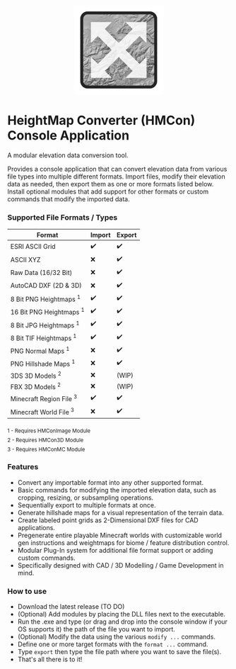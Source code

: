 <p align="center">
  <img width="200" alt="Logo" src="images/logo_base.png">
</p>

# HeightMap Converter (HMCon) Console Application

A modular elevation data conversion tool.

Provides a console application that can convert elevation data from various file types into multiple different formats. Import files, modify their elevation data as needed, then export them as one or more formats listed below. Install optional modules that add support for other formats or custom commands that modify the imported data.

### Supported File Formats / Types

| Format                             | Import             | Export             |
| ---------------------------------- | ------------------ | ------------------ |
| ESRI ASCII Grid                    | :heavy_check_mark: | :heavy_check_mark: |
| ASCII XYZ                          | :x:                | :heavy_check_mark: |
| Raw Data (16/32 Bit)               | :x:                | :heavy_check_mark: |
| AutoCAD DXF (2D & 3D)              | :x:                | :heavy_check_mark: |
| 8 Bit PNG Heightmaps <sup>1</sup>  | :heavy_check_mark: | :heavy_check_mark: |
| 16 Bit PNG Heightmaps <sup>1</sup> | :heavy_check_mark: | :heavy_check_mark: |
| 8 Bit JPG Heightmaps <sup>1</sup>  | :heavy_check_mark: | :heavy_check_mark: |
| 8 Bit TIF Heightmaps <sup>1</sup>  | :heavy_check_mark: | :heavy_check_mark: |
| PNG Normal Maps <sup>1</sup>       | :x:                | :heavy_check_mark: |
| PNG Hillshade Maps <sup>1</sup>    | :x:                | :heavy_check_mark: |
| 3DS 3D Models <sup>2</sup>         | :x:                | (WIP)              |
| FBX 3D Models <sup>2</sup>         | :x:                | (WIP)              |
| Minecraft Region File <sup>3</sup> | :heavy_check_mark: | :heavy_check_mark: |
| Minecraft World File <sup>3</sup>  | :x:                | :heavy_check_mark: |

<sub>1 - Requires HMConImage Module</sub><br/>
<sub>2 - Requires HMCon3D Module</sub><br/>
<sub>3 - Requires HMConMC Module</sub><br/>

### Features

- Convert any importable format into any other supported format.
- Basic commands for modifying the imported elevation data, such as cropping, resizing, or subsampling operations.
- Sequentially export to multiple formats at once.
- Generate hillshade maps for a visual representation of the terrain data.
- Create labeled point grids as 2-Dimensional DXF files for CAD applications.
- Pregenerate entire playable Minecraft worlds with customizable world gen instructions and weightmaps for biome / feature distribution control.
- Modular Plug-In system for additional file format support or adding custom commands.
- Specifically designed with CAD / 3D Modelling / Game Development in mind.

### How to use

- Download the latest release (TO DO)
- (Optional) Add modules by placing the DLL files next to the executable.
- Run the .exe and type (or drag and drop into the console window if your OS supports it) the path of the file you want to import.
- (Optional) Modify the data using the various `modify ...` commands.
- Define one or more target formats with the `format ...` command.
- Type `export` then type the file path where you want to save the file(s).
- That's all there is to it!
